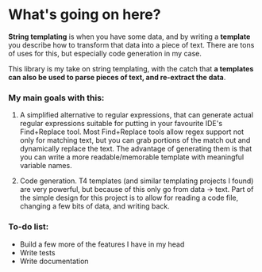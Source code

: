 # What's going on here?

**String templating** is when you have some data, and by writing a **template** you describe how to transform that data into a piece of text. There are tons of uses for this, but especially code generation in my case.

This library is my take on string templating, with the catch that **a templates can also be used to parse pieces of text, and re-extract the data**.

### My main goals with this:

1. A simplified alternative to regular expressions, that can generate actual regular expressions suitable for putting in your favourite IDE's Find+Replace tool. Most Find+Replace tools allow regex support not only for matching text, but you can grab portions of the match out and dynamically replace the text. The advantage of generating them is that you can write a more readable/memorable template with meaningful variable names.

2. Code generation. T4 templates (and similar templating projects I found) are very powerful, but because of this only go from data -> text. Part of the simple design for this project is to allow for reading a code file, changing a few bits of data, and writing back.

### To-do list:
- Build a few more of the features I have in my head
- Write tests
- Write documentation
